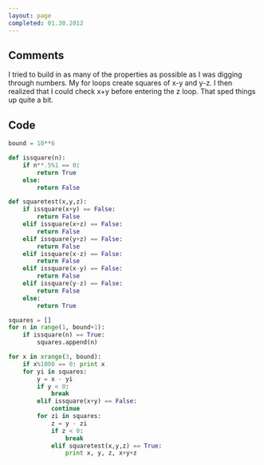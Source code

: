 ```yaml
---
layout: page
completed: 01.30.2012
---
```


## Comments

I tried to build in as many of the properties as possible as I was digging
through numbers. My for loops create squares of x-y and y-z. I then realized
that I could check x+y before entering the z loop. That sped things up quite a
bit.

## Code

```python
bound = 10**6

def issquare(n):
	if n**.5%1 == 0:
		return True
	else:
		return False

def squaretest(x,y,z):
	if issquare(x+y) == False:
		return False
	elif issquare(x+z) == False:
		return False
	elif issquare(y+z) == False:
		return False
	elif issquare(x-z) == False:
		return False
	elif issquare(x-y) == False:
		return False
	elif issquare(y-z) == False:
		return False
	else:
		return True

squares = []
for n in range(1, bound+1):
	if issquare(n) == True:
		squares.append(n)

for x in xrange(3, bound):
	if x%1000 == 0: print x
	for yi in squares:
		y = x - yi
		if y < 0:
			break
		elif issquare(x+y) == False:
			continue
		for zi in squares:
			z = y - zi
			if z < 0:
				break
			elif squaretest(x,y,z) == True:
				print x, y, z, x+y+z
				
```
